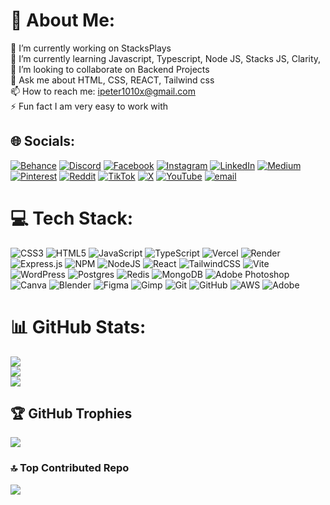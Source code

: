 # 💫 About Me:
🔭 I’m currently working on StacksPlays<br>🌱 I’m currently learning Javascript, Typescript, Node JS, Stacks JS, Clarity,<br>👯 I’m looking to collaborate on Backend Projects<br>💬 Ask me about HTML, CSS, REACT, Tailwind css<br>📫 How to reach me: ipeter1010x@gmail.com<br>⚡ Fun fact I am very easy to work with


## 🌐 Socials:
[![Behance](https://img.shields.io/badge/Behance-1769ff?logo=behance&logoColor=white)](https://behance.net/peteroluwaseyi1) [![Discord](https://img.shields.io/badge/Discord-%237289DA.svg?logo=discord&logoColor=white)](https://discord.gg/ipeter_crx) [![Facebook](https://img.shields.io/badge/Facebook-%231877F2.svg?logo=Facebook&logoColor=white)](https://facebook.com/ipetercrx) [![Instagram](https://img.shields.io/badge/Instagram-%23E4405F.svg?logo=Instagram&logoColor=white)](https://instagram.com/ipetercrx) [![LinkedIn](https://img.shields.io/badge/LinkedIn-%230077B5.svg?logo=linkedin&logoColor=white)](https://linkedin.com/in/peteroluwaseyi) [![Medium](https://img.shields.io/badge/Medium-12100E?logo=medium&logoColor=white)](https://medium.com/@iPeter) [![Pinterest](https://img.shields.io/badge/Pinterest-%23E60023.svg?logo=Pinterest&logoColor=white)](https://pinterest.com/Peter) [![Reddit](https://img.shields.io/badge/Reddit-%23FF4500.svg?logo=Reddit&logoColor=white)](https://reddit.com/user/iPeter_Crx) [![TikTok](https://img.shields.io/badge/TikTok-%23000000.svg?logo=TikTok&logoColor=white)](https://tiktok.com/@ipeter_crx) [![X](https://img.shields.io/badge/X-black.svg?logo=X&logoColor=white)](https://x.com/iPeter_crx) [![YouTube](https://img.shields.io/badge/YouTube-%23FF0000.svg?logo=YouTube&logoColor=white)](https://youtube.com/@ipeter_crx) [![email](https://img.shields.io/badge/Email-D14836?logo=gmail&logoColor=white)](mailto:ipeter1010x@gmail.com) 

# 💻 Tech Stack:
![CSS3](https://img.shields.io/badge/css3-%231572B6.svg?style=for-the-badge&logo=css3&logoColor=white) ![HTML5](https://img.shields.io/badge/html5-%23E34F26.svg?style=for-the-badge&logo=html5&logoColor=white) ![JavaScript](https://img.shields.io/badge/javascript-%23323330.svg?style=for-the-badge&logo=javascript&logoColor=%23F7DF1E) ![TypeScript](https://img.shields.io/badge/typescript-%23007ACC.svg?style=for-the-badge&logo=typescript&logoColor=white) ![Vercel](https://img.shields.io/badge/vercel-%23000000.svg?style=for-the-badge&logo=vercel&logoColor=white) ![Render](https://img.shields.io/badge/Render-%46E3B7.svg?style=for-the-badge&logo=render&logoColor=white) ![Express.js](https://img.shields.io/badge/express.js-%23404d59.svg?style=for-the-badge&logo=express&logoColor=%2361DAFB) ![NPM](https://img.shields.io/badge/NPM-%23CB3837.svg?style=for-the-badge&logo=npm&logoColor=white) ![NodeJS](https://img.shields.io/badge/node.js-6DA55F?style=for-the-badge&logo=node.js&logoColor=white) ![React](https://img.shields.io/badge/react-%2320232a.svg?style=for-the-badge&logo=react&logoColor=%2361DAFB) ![TailwindCSS](https://img.shields.io/badge/tailwindcss-%2338B2AC.svg?style=for-the-badge&logo=tailwind-css&logoColor=white) ![Vite](https://img.shields.io/badge/vite-%23646CFF.svg?style=for-the-badge&logo=vite&logoColor=white) ![WordPress](https://img.shields.io/badge/WordPress-%23117AC9.svg?style=for-the-badge&logo=WordPress&logoColor=white) ![Postgres](https://img.shields.io/badge/postgres-%23316192.svg?style=for-the-badge&logo=postgresql&logoColor=white) ![Redis](https://img.shields.io/badge/redis-%23DD0031.svg?style=for-the-badge&logo=redis&logoColor=white) ![MongoDB](https://img.shields.io/badge/MongoDB-%234ea94b.svg?style=for-the-badge&logo=mongodb&logoColor=white) ![Adobe Photoshop](https://img.shields.io/badge/adobe%20photoshop-%2331A8FF.svg?style=for-the-badge&logo=adobe%20photoshop&logoColor=white) ![Canva](https://img.shields.io/badge/Canva-%2300C4CC.svg?style=for-the-badge&logo=Canva&logoColor=white) ![Blender](https://img.shields.io/badge/blender-%23F5792A.svg?style=for-the-badge&logo=blender&logoColor=white) ![Figma](https://img.shields.io/badge/figma-%23F24E1E.svg?style=for-the-badge&logo=figma&logoColor=white) ![Gimp](https://img.shields.io/badge/Gimp-657D8B?style=for-the-badge&logo=gimp&logoColor=FFFFFF) ![Git](https://img.shields.io/badge/git-%23F05033.svg?style=for-the-badge&logo=git&logoColor=white) ![GitHub](https://img.shields.io/badge/github-%23121011.svg?style=for-the-badge&logo=github&logoColor=white) ![AWS](https://img.shields.io/badge/AWS-%23FF9900.svg?style=for-the-badge&logo=amazon-aws&logoColor=white) ![Adobe](https://img.shields.io/badge/adobe-%23FF0000.svg?style=for-the-badge&logo=adobe&logoColor=white)
# 📊 GitHub Stats:
![](https://github-readme-stats.vercel.app/api?username=POA200&theme=dark&hide_border=false&include_all_commits=true&count_private=false)<br/>
![](https://nirzak-streak-stats.vercel.app/?user=POA200&theme=dark&hide_border=false)<br/>
![](https://github-readme-stats.vercel.app/api/top-langs/?username=POA200&theme=dark&hide_border=false&include_all_commits=true&count_private=false&layout=compact)

## 🏆 GitHub Trophies
![](https://github-profile-trophy.vercel.app/?username=POA200&theme=radical&no-frame=true&no-bg=true&margin-w=4)

### 🔝 Top Contributed Repo
![](https://github-contributor-stats.vercel.app/api?username=POA200&limit=5&theme=dark&combine_all_yearly_contributions=true)

<!-- Proudly created with GPRM ( https://gprm.itsvg.in ) -->
